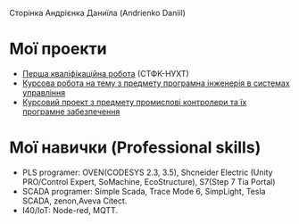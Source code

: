 Сторінка Андрієнка Даниїла (Andrienko Daniil)

# Мої проекти 

- [Перша кваліфікаційна робота](https://github.com/danya-andrienko/My-first-work) (СТФК-НУХТ) 
- [Курсова робота на тему з предмету програмна інженерія в системах управління](https://github.com/danya-andrienko/Kursove-Software-engineering-in-control-systems)
- [Курсовий проект з предмету промислові контролери та їх програмне забезпечення](https://github.com/danya-andrienko/Project-Industrial-controllers-and-their-software)

# Мої навички (Professional skills) 
- PLS programer: OVEN(CODESYS 2.3, 3.5), Shcneider Electric (Unity PRO/Control Expert, SoMachine, EcoStructure), S7(Step 7 Tia Portal)
- SCADA programer: Simple Scada, Trace Mode 6, SimpLight, Tesla SCADA, zenon,Aveva Citect.
- I40/IoT: Node-red, MQTT.
